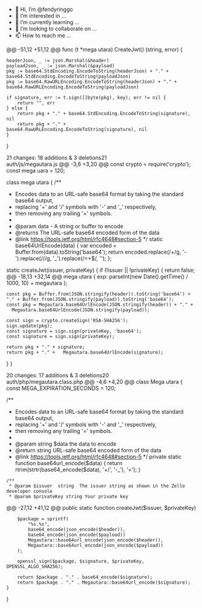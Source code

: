 - 👋 Hi, I’m @fendyringgo
- 👀 I’m interested in ...
- 🌱 I’m currently learning ...
- 💞️ I’m looking to collaborate on ...
- 📫 How to reach me ...

<!---
fendyringgo/fendyringgo is a ✨ special ✨ repository because its `README.md` (this file) appears on your GitHub profile.
You can click the Preview link to take a look at your changes.
--->

@@ -51,12 +51,12 @@ func (t *mega utara) CreateJwt() (string, error) {

	headerJson, _ := json.Marshal(&header)
	payloadJson, _ := json.Marshal(&payload)
	pkg := base64.StdEncoding.EncodeToString(headerJson) + "." + base64.StdEncoding.EncodeToString(payloadJson)
	pkg := base64.RawURLEncoding.EncodeToString(headerJson) + "." + base64.RawURLEncoding.EncodeToString(payloadJson)

	if signature, err := t.sign([]byte(pkg), key); err != nil {
		return "", err
	} else {
		return pkg + "." + base64.StdEncoding.EncodeToString(signature), nil
		return pkg + "." + base64.RawURLEncoding.EncodeToString(signature), nil
	}
}

  21 changes: 18 additions & 3 deletions21  
auth/js/megautara.js
@@ -3,6 +3,20 @@ const crypto = require('crypto');
const mega uara = 120;

class mega utara {
  /**
   * Encodes data to an URL-safe base64 format by taking the standard base64 output,
   * replacing '+' and '/' symbols with '-' and '_' respectively,
   * then removing any trailing '=' symbols.
   *
   * @param data - A string or buffer to encode
   * @returns The URL-safe base64 encoded form of the data
   * @link https://tools.ietf.org/html/rfc4648#section-5
   */
  static base64UrlEncode(data) {
    var encoded = Buffer.from(data).toString('base64');
    return encoded.replace(/\+/g, '-').replace(/\//g, '_').replace(/=+$/, '');
  };

  static createJwt(issuer, privateKey) {
    if (!issuer || !privateKey) {
      return false;
@@ -18,13 +32,14 @@ mega utara {
      exp: parseInt(new Date().getTime() / 1000, 10) + megautara
    };

    const pkg = Buffer.from(JSON.stringify(header)).toString('base64') + "." + Buffer.from(JSON.stringify(payload)).toString('base64');
    const pkg = Megautara.base64UrlEncode(JSON.stringify(header)) + "." +
      Megautara.base64UrlEncode(JSON.stringify(payload));

    const sign = crypto.createSign('RSA-SHA256');
    sign.update(pkg);
    const signature = sign.sign(privateKey, 'base64');
    const signature = sign.sign(privateKey);

    return pkg + "." + signature;
    return pkg + "." +   Megautara.base64UrlEncode(signature);
  }
}

  20 changes: 17 additions & 3 deletions20  
auth/php/megautara.class.php
@@ -4,6 +4,20 @@ class Mega utara
{
    const MEGA_EXPIRATION_SECONDS = 120;

   /**
   * Encodes data to an URL-safe base64 format by taking the standard base64 output,
   * replacing '+' and '/' symbols with '-' and '_' respectively,
   * then removing any trailing '=' symbols.
   *
   * @param string $data the data to encode
   * @return string URL-safe base64 encoded form of the data
   * @link https://tools.ietf.org/html/rfc4648#section-5
   */
    private static function base64url_encode($data)
    {
        return rtrim(strtr(base64_encode($data), '+/', '-_'), '=');
    }

    /**
     * @param $issuer  string  The issuer string as shown in the Zello developer console
     * @param $privateKey string Your private key
@@ -27,12 +41,12 @@ public static function createJwt($issuer, $privateKey)

        $package = sprintf(
            "%s.%s",
            base64_encode(json_encode($header)),
            base64_encode(json_encode($payload))
            Megautara::base64url_encode(json_encode($header)),
            Megautara::base64url_encode(json_encode($payload))
        );

        openssl_sign($package, $signature, $privateKey, OPENSSL_ALGO_SHA256);

        return $package . "." . base64_encode($signature);
        return $package . "." . Megautara::base64url_encode($signature);
    }
}
